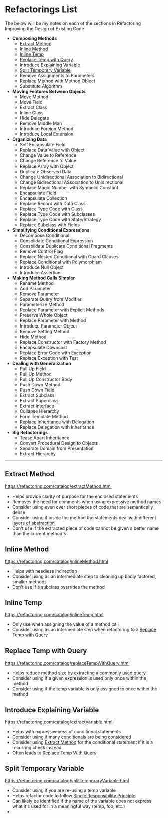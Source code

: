 # Refactorings List
The below will be my notes on each of the sections in Refactoring Improving the Design of Existing Code

 - **Composing Methods**
	 - [Extract Method](#extract-method)
	 - [Inline Method](#inline-method)
	 - [Inline Temp](#inline-temp)
	 - [Replace Temp with Query](#replace-temp-with-query)
	 - [Introduce Explaining Variable](#introduce-explaining-variable)
	 - [Split Temporary Variable](#split-temporary-variable)
	 - Remove Assignments to Parameters
	 - Replace Method with Method Object
	 - Substitute Algorithm
 - **Moving Features Between Objects**
	 - Move Method
	 - Move Field
	 - Extract Class
	 - Inline Class
	 - Hide Delegate
	 - Remove Middle Man
	 - Introduce Foreign Method
	 - Introduce Local Extension
 - **Organizing Data**
	 - Self Encapsulate Field
	 - Replace Data Value with Object
	 - Change Value to Reference
	 - Change Reference to Value
	 - Replace Array with Object
	 - Duplicate Observed Data
	 - Change Unidirectional Association to Bidirectional
	 - Change Bidirectional ASsociation to Unidirectional
	 - Replace Magic Number with Symbolic Constant
	 - Encapsulate Field
	 - Encapsulate Collection
	 - Replace Record with Data Class
	 - Replace Type Code with Class
	 - Replace Type Code with Subclasses
	 - Replace Type Code with State/Strategy
	 - Replace Subclass with Fields
 - **Simplifying Conditional Expressions**
	 - Decompose Conditional
	 - Consolidate Conditional Expression
	 - Consolidate Duplicate Conditional Fragments
	 -  Remove Control Flag
	 - Replace Nested Conditional with Guard Clauses
	 - Replace Conditional with Polymorphism
	 - Introduce Null Object
	 - Introduce Assertion
 - **Making Method Calls Simpler**
	 - Rename Method
	 - Add Parameter
	 - Remove Parameter
	 - Separate Query from Modifier
	 - Parameterize Method
	 - Replace Parameter with Explicit Methods
	 - Preserve Whole Object
	 - Replace Parameter with Method
	 - Introduce Parameter Object
	 - Remove Setting Method
	 - Hide Method
	 - Replace Constructor with Factory Method
	 - Encapsulate Downcast
	 - Replace Error Code with Exception
	 - Replace Exception with Test
 - **Dealing with Generalization**
	 - Pull Up Field
	 - Pull Up Method
	 - Pull Up Constructor Body
	 - Push Down Method
	 - Push Down Field
	 - Extract Subclass
	 - Extract Superclass
	 - Extract Interface
	 - Collapse Hierarchy
	 - Form Template Method
	 - Replace Inheritance with Delegation
	 - Replace Delegation with Inheritance
 - **Big Refactorings**
	 - Tease Apart Inheritance
	 - Convert Procedural Design to Objects
	 - Separate Domain from Presentation
	 - Extract Hierarchy

---

## Extract Method
https://refactoring.com/catalog/extractMethod.html

- Helps provide clarity of purpose for the enclosed statements
- Removes the need for comments when using expressive method names
- Consider using even over short pieces of code that are semantically dense
- Consider using if inside the method the statements deal with different [layers of abstraction](http://principles-wiki.net/principles:single_level_of_abstraction)
- Don't use if the extracted piece of code cannot be given a better name than the current method's

## Inline Method
https://refactoring.com/catalog/inlineMethod.html

- Helps with needless indirection
- Consider using as an intermediate step to cleaning up badly factored, smaller methods
- Don't use if a subclass overrides the method

## Inline Temp
https://refactoring.com/catalog/inlineTemp.html

- Only use when assigning the value of a method call
- Consider using as an intermediate step when refactoring to a [Replace Temp with Query](##replace-temp-with-query)

## Replace Temp with Query
https://refactoring.com/catalog/replaceTempWithQuery.html

- Helps reduce method size by extracting a commonly used query
- Consider using if a given expression is used only once within the method
- Consider using if the temp variable is only assigned to once within the method

## Introduce Explaining Variable
https://refactoring.com/catalog/extractVariable.html

- Helps with expressiveness of conditional statements
- Consider using if many conditionals are being considered
- Consider using [Extract Method](##extract-method) for the conditional statement if it is a recurring check instead
- Often leads to [Replace Temp With Query](##replace-temp-with-query)


## Split Temporary Variable
https://refactoring.com/catalog/splitTemporaryVariable.html

- Consider using if you are re-using a temp variable
- Helps refactor code to follow [Single Responsibility Principle](http://principles-wiki.net/principles:single_responsibility_principle)
- Can likely be identified if the name of the variable does not express what it's used for in a meaningful way (temp, foo, etc.)
- 